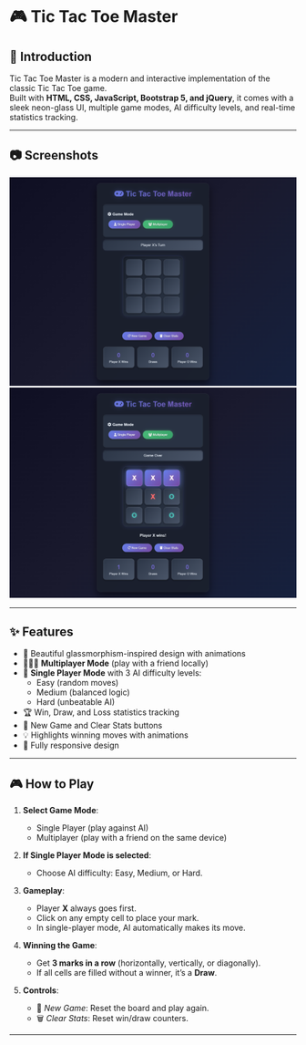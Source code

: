 # 🎮 Tic Tac Toe Master  

## 📌 Introduction  
Tic Tac Toe Master is a modern and interactive implementation of the classic Tic Tac Toe game.  
Built with **HTML, CSS, JavaScript, Bootstrap 5, and jQuery**, it comes with a sleek neon-glass UI, multiple game modes, AI difficulty levels, and real-time statistics tracking.  

---

## 📷 Screenshots  
![Game Screenshot](1.png)  
![Winning Highlight](2.png)  

---

## ✨ Features  
- 🎨 Beautiful glassmorphism-inspired design with animations  
- 🧑‍🤝‍🧑 **Multiplayer Mode** (play with a friend locally)  
- 🤖 **Single Player Mode** with 3 AI difficulty levels:  
  - Easy (random moves)  
  - Medium (balanced logic)  
  - Hard (unbeatable AI)  
- 🏆 Win, Draw, and Loss statistics tracking  
- 🔄 New Game and Clear Stats buttons  
- 💡 Highlights winning moves with animations  
- 📱 Fully responsive design  

---

## 🎮 How to Play  
1. **Select Game Mode**:  
   - Single Player (play against AI)  
   - Multiplayer (play with a friend on the same device)  

2. **If Single Player Mode is selected**:  
   - Choose AI difficulty: Easy, Medium, or Hard.  

3. **Gameplay**:  
   - Player **X** always goes first.  
   - Click on any empty cell to place your mark.  
   - In single-player mode, AI automatically makes its move.  

4. **Winning the Game**:  
   - Get **3 marks in a row** (horizontally, vertically, or diagonally).  
   - If all cells are filled without a winner, it’s a **Draw**.  

5. **Controls**:  
   - 🔄 *New Game*: Reset the board and play again.  
   - 🗑️ *Clear Stats*: Reset win/draw counters.  

---

